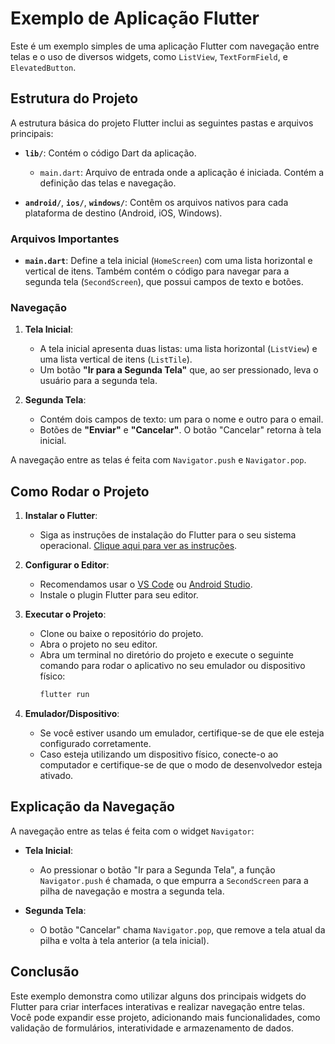 # Exemplo de Aplicação Flutter

Este é um exemplo simples de uma aplicação Flutter com navegação entre telas e o uso de diversos widgets, como `ListView`, `TextFormField`, e `ElevatedButton`.

## Estrutura do Projeto

A estrutura básica do projeto Flutter inclui as seguintes pastas e arquivos principais:

- **`lib/`**: Contém o código Dart da aplicação.
  - `main.dart`: Arquivo de entrada onde a aplicação é iniciada. Contém a definição das telas e navegação.
  
- **`android/`**, **`ios/`**, **`windows/`**: Contêm os arquivos nativos para cada plataforma de destino (Android, iOS, Windows).

### Arquivos Importantes

- **`main.dart`**: Define a tela inicial (`HomeScreen`) com uma lista horizontal e vertical de itens. Também contém o código para navegar para a segunda tela (`SecondScreen`), que possui campos de texto e botões.
  
### Navegação

1. **Tela Inicial**:
   - A tela inicial apresenta duas listas: uma lista horizontal (`ListView`) e uma lista vertical de itens (`ListTile`).
   - Um botão **"Ir para a Segunda Tela"** que, ao ser pressionado, leva o usuário para a segunda tela.

2. **Segunda Tela**:
   - Contém dois campos de texto: um para o nome e outro para o email.
   - Botões de **"Enviar"** e **"Cancelar"**. O botão "Cancelar" retorna à tela inicial.

A navegação entre as telas é feita com `Navigator.push` e `Navigator.pop`.

## Como Rodar o Projeto

1. **Instalar o Flutter**:
   - Siga as instruções de instalação do Flutter para o seu sistema operacional. [Clique aqui para ver as instruções](https://flutter.dev/docs/get-started/install).
   
2. **Configurar o Editor**:
   - Recomendamos usar o [VS Code](https://code.visualstudio.com/) ou [Android Studio](https://developer.android.com/studio).
   - Instale o plugin Flutter para seu editor.

3. **Executar o Projeto**:
   - Clone ou baixe o repositório do projeto.
   - Abra o projeto no seu editor.
   - Abra um terminal no diretório do projeto e execute o seguinte comando para rodar o aplicativo no seu emulador ou dispositivo físico:
     ```bash
     flutter run
     ```
   
4. **Emulador/Dispositivo**:
   - Se você estiver usando um emulador, certifique-se de que ele esteja configurado corretamente.
   - Caso esteja utilizando um dispositivo físico, conecte-o ao computador e certifique-se de que o modo de desenvolvedor esteja ativado.

## Explicação da Navegação

A navegação entre as telas é feita com o widget `Navigator`:

- **Tela Inicial**:
  - Ao pressionar o botão "Ir para a Segunda Tela", a função `Navigator.push` é chamada, o que empurra a `SecondScreen` para a pilha de navegação e mostra a segunda tela.
  
- **Segunda Tela**:
  - O botão "Cancelar" chama `Navigator.pop`, que remove a tela atual da pilha e volta à tela anterior (a tela inicial).
  
## Conclusão

Este exemplo demonstra como utilizar alguns dos principais widgets do Flutter para criar interfaces interativas e realizar navegação entre telas. Você pode expandir esse projeto, adicionando mais funcionalidades, como validação de formulários, interatividade e armazenamento de dados.
